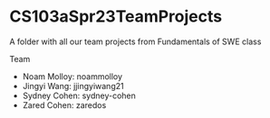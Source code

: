# CS103aSpr23TeamProjects
A folder with all our team projects from Fundamentals of SWE class

Team
* Noam Molloy: noammolloy
* Jingyi Wang: jjingyiwang21
* Sydney Cohen: sydney-cohen
* Zared Cohen: zaredos
